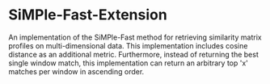 # SiMPle-Fast-Extension
An implementation of the SiMPle-Fast method for retrieving similarity matrix profiles on multi-dimensional data. This implementation includes cosine distance as an additional metric. Furthermore, instead of returning the best single window match, this implementation can return an arbitrary top 'x' matches per window in ascending order.
